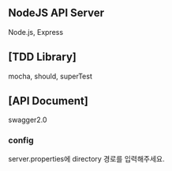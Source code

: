 ## NodeJS API Server
Node.js, Express
## [TDD Library] 
mocha, should, superTest
## [API Document]
swagger2.0

### config
server.properties에 directory 경로를 입력해주세요.